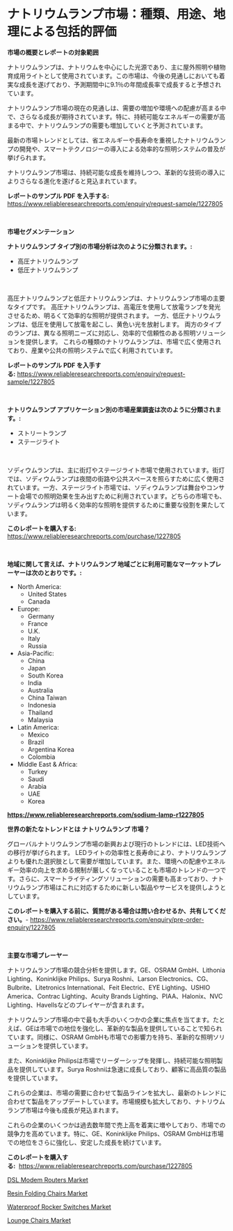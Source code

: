<p><h1>ナトリウムランプ市場：種類、用途、地理による包括的評価</h1></p><p><strong>市場の概要とレポートの対象範囲</strong></p>
<p><p>ナトリウムランプは、ナトリウムを中心にした光源であり、主に屋外照明や植物育成用ライトとして使用されています。この市場は、今後の見通しにおいても着実な成長を遂げており、予測期間中に9.1％の年間成長率で成長すると予想されています。</p><p>ナトリウムランプ市場の現在の見通しは、需要の増加や環境への配慮が高まる中で、さらなる成長が期待されています。特に、持続可能なエネルギーの需要が高まる中で、ナトリウムランプの需要も増加していくと予測されています。</p><p>最新の市場トレンドとしては、省エネルギーや長寿命を重視したナトリウムランプの開発や、スマートテクノロジーの導入による効率的な照明システムの普及が挙げられます。</p><p>ナトリウムランプ市場は、持続可能な成長を維持しつつ、革新的な技術の導入によりさらなる進化を遂げると見込まれています。</p></p>
<p><strong>レポートのサンプル PDF を入手する:</strong> <a href="https://www.reliableresearchreports.com/enquiry/request-sample/1227805">https://www.reliableresearchreports.com/enquiry/request-sample/1227805</a></p>
<p>&nbsp;</p>
<p><strong>市場セグメンテーション</strong></p>
<p><strong>ナトリウムランプ タイプ別の市場分析は次のように分類されます。:</strong></p>
<p><ul><li>高圧ナトリウムランプ</li><li>低圧ナトリウムランプ</li></ul></p>
<p>&nbsp;</p>
<p><p>高圧ナトリウムランプと低圧ナトリウムランプは、ナトリウムランプ市場の主要なタイプです。 高圧ナトリウムランプは、高電圧を使用して放電ランプを発光させるため、明るくて効率的な照明が提供されます。 一方、低圧ナトリウムランプは、低圧を使用して放電を起こし、黄色い光を放射します。 両方のタイプのランプは、異なる照明ニーズに対応し、効率的で信頼性のある照明ソリューションを提供します。 これらの種類のナトリウムランプは、市場で広く使用されており、産業や公共の照明システムで広く利用されています。</p></p>
<p><strong>レポートのサンプル PDF を入手する:</strong>&nbsp;<a href="https://www.reliableresearchreports.com/enquiry/request-sample/1227805">https://www.reliableresearchreports.com/enquiry/request-sample/1227805</a></p>
<p>&nbsp;</p>
<p><strong> ナトリウムランプ アプリケーション別の市場産業調査は次のように分類されます。:</strong></p>
<p><ul><li>ストリートランプ</li><li>ステージライト</li></ul></p>
<p>&nbsp;</p>
<p><p>ソディウムランプは、主に街灯やステージライト市場で使用されています。街灯では、ソディウムランプは夜間の街路や公共スペースを照らすために広く使用されています。一方、ステージライト市場では、ソディウムランプは舞台やコンサート会場での照明効果を生み出すために利用されています。どちらの市場でも、ソディウムランプは明るく効率的な照明を提供するために重要な役割を果たしています。</p></p>
<p><strong>このレポートを購入する:</strong>&nbsp; <a href="https://www.reliableresearchreports.com/purchase/1227805">https://www.reliableresearchreports.com/purchase/1227805</a></p>
<p>&nbsp;</p>
<p><strong>地域に関して言えば、ナトリウムランプ 地域ごとに利用可能なマーケットプレーヤーは次のとおりです。:</strong></p>
<p><ul>
    <li>
        North America:
        <ul>
            <li>United States</li>
            <li>Canada</li>
        </ul>
    </li>
    <li>
        Europe:
        <ul>
            <li>Germany</li>
            <li>France</li>
            <li>U.K.</li>
            <li>Italy</li>
            <li>Russia</li>
        </ul>
    </li>
    <li>
        Asia-Pacific:
        <ul>
            <li>China</li>
            <li>Japan</li>
            <li>South Korea</li>
            <li>India</li>
            <li>Australia</li>
            <li>China Taiwan</li>
            <li>Indonesia</li>
            <li>Thailand</li>
            <li>Malaysia</li>
        </ul>
    </li>
    <li>
        Latin America:
        <ul>
            <li>Mexico</li>
            <li>Brazil</li>
            <li>Argentina Korea</li>
            <li>Colombia</li>
        </ul>
    </li>
    <li>
        Middle East & Africa:
        <ul>
            <li>Turkey</li>
            <li>Saudi</li>
            <li>Arabia</li>
            <li>UAE</li>
            <li>Korea</li>
        </ul>
    </li>
    </ul></p>
<p><strong><a href="https://www.reliableresearchreports.com/sodium-lamp-r1227805">https://www.reliableresearchreports.com/sodium-lamp-r1227805</a></strong>&nbsp;</p>
<p><strong>世界の新たなトレンドとは ナトリウムランプ 市場？</strong></p>
<p><p>グローバルナトリウムランプ市場の新興および現行のトレンドには、LED技術への移行が挙げられます。 LEDライトの効率性と長寿命により、ナトリウムランプよりも優れた選択肢として需要が増加しています。また、環境への配慮やエネルギー効率の向上を求める規制が厳しくなっていることも市場のトレンドの一つです。さらに、スマートライティングソリューションの需要も高まっており、ナトリウムランプ市場はこれに対応するために新しい製品やサービスを提供しようとしています。</p></p>
<p><strong>このレポートを購入する前に、質問がある場合は問い合わせるか、共有してください。</strong>- <a href="https://www.reliableresearchreports.com/enquiry/pre-order-enquiry/1227805">https://www.reliableresearchreports.com/enquiry/pre-order-enquiry/1227805</a></p>
<p>&nbsp;</p>
<p><strong>主要な市場プレーヤー</strong></p>
<p><p>ナトリウムランプ市場の競合分析を提供します。GE、OSRAM GmbH、Lithonia Lighting、Koninklijke Philips、Surya Roshni、Larson Electronics、CG、Bulbrite、Litetronics International、Feit Electric、EYE Lighting、USHIO America、Contrac Lighting、Acuity Brands Lighting、PIAA、Halonix、NVC Lighting、Havellsなどのプレイヤーが含まれます。</p><p>ナトリウムランプ市場の中で最も大手のいくつかの企業に焦点を当てます。たとえば、GEは市場での地位を強化し、革新的な製品を提供していることで知られています。同様に、OSRAM GmbHも市場での影響力を持ち、革新的な照明ソリューションを提供しています。</p><p>また、Koninklijke Philipsは市場でリーダーシップを発揮し、持続可能な照明製品を提供しています。Surya Roshniは急速に成長しており、顧客に高品質の製品を提供しています。</p><p>これらの企業は、市場の需要に合わせて製品ラインを拡大し、最新のトレンドに合わせて製品をアップデートしています。市場規模も拡大しており、ナトリウムランプ市場は今後も成長が見込まれます。</p><p>これらの企業のいくつかは過去数年間で売上高を着実に増やしており、市場での競争力を高めています。特に、GE、Koninklijke Philips、OSRAM GmbHは市場での地位をさらに強化し、安定した成長を続けています。</p></p>
<p><strong>このレポートを購入する:</strong>&nbsp;&nbsp;<a href="https://www.reliableresearchreports.com/purchase/1227805">https://www.reliableresearchreports.com/purchase/1227805</a></p>
<p><p><a href="https://www.linkedin.com/pulse/dsl-modem-routers-market-competitive-analysis-trends-forecast-wutwe">DSL Modem Routers Market</a></p><p><a href="https://issuu.com/reportprime-2/docs/resin-folding-chairs-market-size-2030.pptx">Resin Folding Chairs Market</a></p><p><a href="https://www.linkedin.com/pulse/waterproof-rocker-switches-market-furnishes-information-share-ig62e">Waterproof Rocker Switches Market</a></p><p><a href="https://issuu.com/reportprime-2/docs/lounge-chairs-market-size-2030.pptx">Lounge Chairs Market</a></p></p>